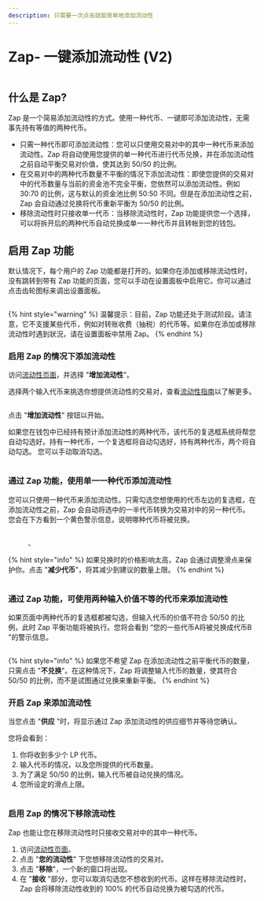 ```yaml
---
description: 只需要一次点击就能简单地添加流动性
---
```


# Zap- 一键添加流动性 (V2)

<div align="left">

<figure><img src="../../.gitbook/assets/zap1.png" alt=""><figcaption></figcaption></figure>

</div>

## 什么是 Zap?&#x20;

Zap 是一个简易添加流动性的方式。使用一种代币、一键即可添加流动性，无需事先持有等值的两种代币。

* 只需一种代币即可添加流动性：您可以只使用交易对中的其中一种代币来添加流动性。Zap 将自动使用您提供的单一种代币进行代币兑换，并在添加流动性之前自动平衡交易对价值，使其达到 50/50 的比例。
* 在交易对中的两种代币数量不平衡的情况下添加流动性：即使您提供的交易对中的代币数量与当前的资金池不完全平衡，您依然可以添加流动性。例如 30:70 的比例，这与默认的资金池比例 50:50 不同。但是在添加流动性之前，Zap 会自动通过兑换将代币重新平衡为 50/50 的比例。&#x20;
* 移除流动性时只接收单一代币：当移除流动性时，Zap 功能提供您一个选择，可以将拆开后的两种代币自动兑换成单一一种代币并且转帐到您的钱包。

## 启用 Zap 功能

默认情况下，每个用户的 Zap 功能都是打开的。如果你在添加或移除流动性时，没有跳转到带有 Zap 功能的页面，您可以手动在设置面板中启用它。你可以通过点击齿轮图标来调出设置面板。

<div align="left">

<figure><img src="../../.gitbook/assets/启用 zap.png" alt=""><figcaption></figcaption></figure>

</div>

{% hint style="warning" %}
温馨提示：目前，Zap 功能还处于测试阶段。请注意，它不支援某些代币，例如对转账收费（抽税）的代币等。如果你在添加或移除流动性时遇到狀況，请在设置面板中禁用 Zap。
{% endhint %}

### 启用 Zap 的情况下添加流动性&#x20;

访问[流动性页面](https://pancakeswap.finance/liquidity)，并选择 "**增加流动性**"。

选择两个输入代币来挑选你想提供流动性的交易对，查看[流动性指南](../../chan-pin/pancakeswap-exchange/ru-he-tian-jia-yi-chu-liu-dong-xing-1.md)以了解更多。

<div align="left">

<figure><img src="../../.gitbook/assets/zap 1.png" alt=""><figcaption></figcaption></figure>

</div>

点击 "**增加流动性**" 按钮以开始。&#x20;

如果您在钱包中已经持有预计添加流动性的两种代币，该代币的复选框系统将帮您自动勾选好。持有一种代币，一个复选框将自动勾选好，持有两种代币，两个将自动勾选。 您可以手动取消勾选。

<div align="left">

<figure><img src="../../.gitbook/assets/zap 2.png" alt=""><figcaption></figcaption></figure>

</div>

### 通过 Zap 功能，使用单一一种代币添加流动性&#x20;

您可以只使用一种代币来添加流动性。只需勾选您想使用的代币左边的复选框，在添加流动性之前，Zap 会自动将选中的一半代币转换为交易对中的另一种代币。您会在下方看到一个黄色警示信息，说明哪种代币将被兑换。

<div align="left">

<figure><img src="../../.gitbook/assets/zap 3 (1).png" alt=""><figcaption><p>、</p></figcaption></figure>

</div>

{% hint style="info" %}
如果兑换时的价格影响太高，Zap 会通过调整滑点来保护你。点击 "**减少代币**"，将其减少到建议的数量上限。
{% endhint %}

<div align="left">

<figure><img src="../../.gitbook/assets/zap 4.png" alt=""><figcaption></figcaption></figure>

</div>

### 通过 Zap 功能，可使用两种输入价值不等的代币来添加流动性

如果页面中两种代币的复选框都被勾选，但输入代币的价值不符合 50/50 的比例，此时 Zap 平衡功能将被执行。您将会看到 “您的一些代币A将被兑换成代币B "的警示信息。

<div align="left">

<figure><img src="../../.gitbook/assets/zap 5 (1).png" alt=""><figcaption></figcaption></figure>

</div>

{% hint style="info" %}
如果您不希望 Zap 在添加流动性之前平衡代币的数量，只需点击 "**不兑换**"。在这种情况下，Zap 将调整输入代币的数量，使其符合 50/50 的比例，而不是试图通过兑换来重新平衡。
{% endhint %}

### 开启 Zap 来添加流动性&#x20;

当您点击 "**供应** "时，将显示通过  Zap 添加流动性的供应细节并等待您确认。&#x20;

您将会看到：&#x20;

1. 你将收到多少个 LP 代币。&#x20;
2. 输入代币的情况，以及您所提供的代币数量。&#x20;
3. 为了满足 50/50 的比例，输入代币被自动兑换的情况。
4. 您所设定的滑点上限。

<div align="left">

<figure><img src="../../.gitbook/assets/zap 7.png" alt=""><figcaption></figcaption></figure>

</div>

### 启用 Zap 的情况下移除流动性

Zap 也能让您在移除流动性时只接收交易对中的其中一种代币。&#x20;

1. 访问[流动性页面](https://pancakeswap.finance/liquidity)。&#x20;
2. 点击 "**您的流动性**" 下您想移除流动性的交易对。&#x20;
3. 点击 "**移除**"，一个新的窗口将出现。&#x20;
4. 在 "**接收** "部分，您可以取消勾选您不想收到的代币。这样在移除流动性时，Zap 会将移除流动性收到的 100% 的代币自动兑换为被勾选的代币。

<div align="left">

<figure><img src="../../.gitbook/assets/zap.png" alt=""><figcaption></figcaption></figure>

</div>
